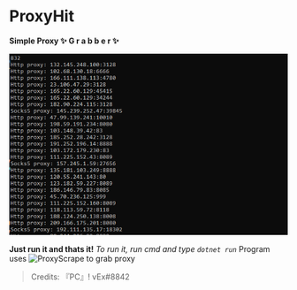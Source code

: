# ProxyHit


**Simple Proxy ✨ G r a b b e r ✨**

![Preview](https://github.com/vex1ys/ProxyHit/blob/main/hgf.PNG)

**Just run it and thats it!**
*To run it, run cmd and type `dotnet run`*
Program uses ![ProxyScrape](https://proxyscrape.com/) to grab proxy

> Credits: 『PC』! vEx#8842 
